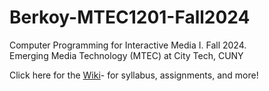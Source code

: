 # Berkoy-MTEC1201-Fall2024
Computer Programming for Interactive Media I. Fall 2024.  
Emerging Media Technology (MTEC) at City Tech, CUNY
  
Click here for the [Wiki](https://github.com/entertainmenttechnology/Berkoy-MTEC1201-Fall2024/wiki)- for syllabus, assignments, and more!

